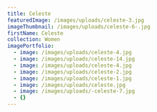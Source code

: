 ```yaml
---
title: Celeste
featuredImage: /images/uploads/celeste-3.jpg
imageThumbnail: /images/uploads/celeste-6-.jpg
firstName: Celeste
collection: Women
imagePortfolio:
  - image: /images/uploads/celeste-4.jpg
  - image: /images/uploads/celeste-14.jpg
  - image: /images/uploads/celeste-4.jpg
  - image: /images/uploads/celeste-2.jpg
  - image: /images/uploads/celeste-1.jpg
  - image: /images/uploads/celeste.jpg
  - image: /images/uploads/-celeste-7.jpg
  - {}
---
```


